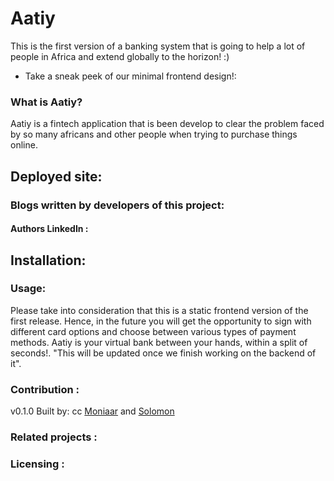 # Aatiy
This is the first version of a banking system that is going to help a lot of people in Africa and extend globally to the horizon! :) 

- Take a sneak peek of our minimal frontend design!:
### What is Aatiy?
Aatiy is a fintech application that is been develop to clear the problem faced
by so many africans and other people when trying to purchase things online. 


## Deployed site:


### Blogs written by developers of this project:

#### Authors LinkedIn :


## Installation:


### Usage:
Please take into consideration that this is a static frontend version of the first release. Hence, in the future you will get the opportunity to sign with different card options and choose between various types of payment methods. Aatiy is your virtual bank between your hands, within a split of seconds!. "This will be updated once we finish working on the backend of it". 

### Contribution :
v0.1.0
Built by:
cc [Moniaar](<https://github.com/Moniaar>) and
[Solomon](<https://github.com/SolomonChidera/>)
 
### Related projects :


### Licensing :